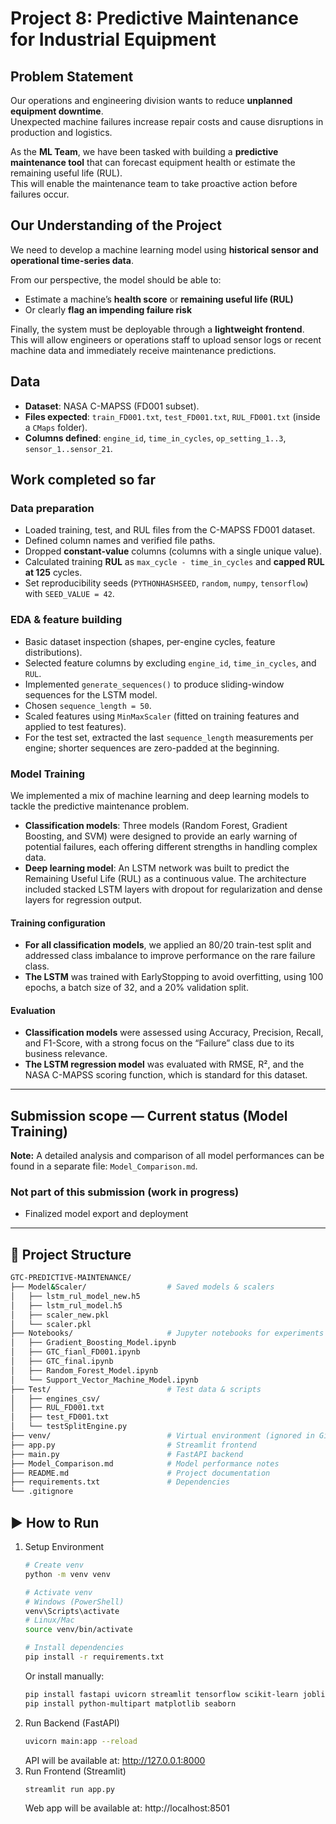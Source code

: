 # Project 8: Predictive Maintenance for Industrial Equipment 
 
## Problem Statement 
Our operations and engineering division wants to reduce **unplanned equipment downtime**.   
Unexpected machine failures increase repair costs and cause disruptions in production and logistics. 
 
As the **ML Team**, we have been tasked with building a **predictive maintenance tool** that can forecast equipment health or estimate the remaining useful life (RUL).   
This will enable the maintenance team to take proactive action before failures occur. 
 
## Our Understanding of the Project 
We need to develop a machine learning model using **historical sensor and operational time-series data**.   
 
From our perspective, the model should be able to: 
- Estimate a machine’s **health score** or **remaining useful life (RUL)**   
- Or clearly **flag an impending failure risk** 
 
Finally, the system must be deployable through a **lightweight frontend**.   
This will allow engineers or operations staff to upload sensor logs or recent machine data and immediately receive maintenance predictions. 
 
## Data 
- **Dataset**: NASA C-MAPSS (FD001 subset).   
- **Files expected**: `train_FD001.txt`, `test_FD001.txt`, `RUL_FD001.txt` (inside a `CMaps` folder).   
- **Columns defined**: `engine_id`, `time_in_cycles`, `op_setting_1..3`, `sensor_1..sensor_21`. 
 
## Work completed so far 
 
### Data preparation 
-   Loaded training, test, and RUL files from the C-MAPSS FD001 dataset. 
-   Defined column names and verified file paths. 
-   Dropped **constant-value** columns (columns with a single unique value). 
-   Calculated training **RUL** as `max_cycle - time_in_cycles` and **capped RUL at 125** cycles. 
-   Set reproducibility seeds (`PYTHONHASHSEED`, `random`, `numpy`, `tensorflow`) with `SEED_VALUE = 42`. 
   
### EDA & feature building 
-   Basic dataset inspection (shapes, per-engine cycles, feature distributions). 
-   Selected feature columns by excluding `engine_id`, `time_in_cycles`, and `RUL`. 
-   Implemented `generate_sequences()` to produce sliding-window sequences for the LSTM model. 
-   Chosen `sequence_length = 50`. 
-   Scaled features using `MinMaxScaler` (fitted on training features and applied to test features). 
-   For the test set, extracted the last `sequence_length` measurements per engine; shorter sequences are zero-padded at the beginning. 
 
### Model Training 
We implemented a mix of machine learning and deep learning models to tackle the predictive maintenance problem. 
 
-   **Classification models**: Three models (Random Forest, Gradient Boosting, and SVM) were designed to provide an early warning of potential failures, each offering different strengths in handling complex data. 
-   **Deep learning model**: An LSTM network was built to predict the Remaining Useful Life (RUL) as a continuous value. The architecture included stacked LSTM layers with dropout for regularization and dense layers for regression output. 
 
#### Training configuration 
-   **For all classification models**, we applied an 80/20 train-test split and addressed class imbalance to improve performance on the rare failure class. 
-   **The LSTM** was trained with EarlyStopping to avoid overfitting, using 100 epochs, a batch size of 32, and a 20% validation split. 
 
#### Evaluation 
-   **Classification models** were assessed using Accuracy, Precision, Recall, and F1-Score, with a strong focus on the “Failure” class due to its business relevance. 
-   **The LSTM regression model** was evaluated with RMSE, R², and the NASA C-MAPSS scoring function, which is standard for this dataset. 

--- 
## Submission scope — Current status (Model Training) 
**Note:** A detailed analysis and comparison of all model performances can be found in a separate file: `Model_Comparison.md`. 
 
### Not part of this submission (work in progress) 
- Finalized model export and deployment  

---

## 📁 Project Structure  

```bash
GTC-PREDICTIVE-MAINTENANCE/
├── Model&Scaler/                  # Saved models & scalers
│   ├── lstm_rul_model_new.h5
│   ├── lstm_rul_model.h5
│   ├── scaler_new.pkl
│   └── scaler.pkl
├── Notebooks/                     # Jupyter notebooks for experiments
│   ├── Gradient_Boosting_Model.ipynb
│   ├── GTC_fianl_FD001.ipynb
│   ├── GTC_final.ipynb
│   ├── Random_Forest_Model.ipynb
│   └── Support_Vector_Machine_Model.ipynb
├── Test/                          # Test data & scripts
│   ├── engines_csv/
│   ├── RUL_FD001.txt
│   ├── test_FD001.txt
│   └── testSplitEngine.py
├── venv/                          # Virtual environment (ignored in Git)
├── app.py                         # Streamlit frontend
├── main.py                        # FastAPI backend
├── Model_Comparison.md            # Model performance notes
├── README.md                      # Project documentation
├── requirements.txt               # Dependencies
└── .gitignore
```
## ▶️ How to Run
1. Setup Environment
    ```bash
    # Create venv
    python -m venv venv  

    # Activate venv
    # Windows (PowerShell)
    venv\Scripts\activate
    # Linux/Mac
    source venv/bin/activate

    # Install dependencies
    pip install -r requirements.txt
    ```
    Or install manually:
    ```bash
    pip install fastapi uvicorn streamlit tensorflow scikit-learn joblib pandas numpy requests
    pip install python-multipart matplotlib seaborn
    ```
2. Run Backend (FastAPI)
    ```bash
    uvicorn main:app --reload
    ```
    API will be available at: http://127.0.0.1:8000
3. Run Frontend (Streamlit)
    ```bash
    streamlit run app.py
    ```
    Web app will be available at: http://localhost:8501